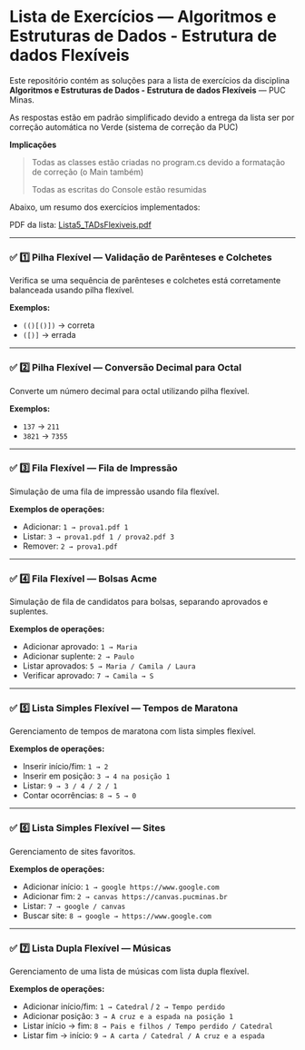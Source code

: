 # Lista de Exercícios — Algoritmos e Estruturas de Dados - Estrutura de dados Flexíveis

Este repositório contém as soluções para a lista de exercícios da disciplina **Algoritmos e Estruturas de Dados - Estrutura de dados Flexíveis** — PUC Minas.

As respostas estão em padrão simplificado devido a entrega da lista ser por correção automática no Verde (sistema de correção da PUC)

**Implicações**
> Todas as classes estão criadas no program.cs devido a formatação de correção (o Main também)
> 
> Todas as escritas do Console estão resumidas

Abaixo, um resumo dos exercícios implementados:

PDF da lista: [Lista5_TADsFlexiveis.pdf](https://github.com/user-attachments/files/20017525/Lista5_TADsFlexiveis.pdf)

---

### ✅ 1️⃣ Pilha Flexível — Validação de Parênteses e Colchetes

Verifica se uma sequência de parênteses e colchetes está corretamente balanceada usando pilha flexível.

**Exemplos:**
- `(()[()])` → correta  
- `([)]` → errada

---

### ✅ 2️⃣ Pilha Flexível — Conversão Decimal para Octal

Converte um número decimal para octal utilizando pilha flexível.

**Exemplos:**
- `137` → `211`  
- `3821` → `7355`

---

### ✅ 3️⃣ Fila Flexível — Fila de Impressão

Simulação de uma fila de impressão usando fila flexível.

**Exemplos de operações:**
- Adicionar: `1 → prova1.pdf 1`  
- Listar: `3 → prova1.pdf 1 / prova2.pdf 3`  
- Remover: `2 → prova1.pdf`

---

### ✅ 4️⃣ Fila Flexível — Bolsas Acme

Simulação de fila de candidatos para bolsas, separando aprovados e suplentes.

**Exemplos de operações:**
- Adicionar aprovado: `1 → Maria`  
- Adicionar suplente: `2 → Paulo`  
- Listar aprovados: `5 → Maria / Camila / Laura`  
- Verificar aprovado: `7 → Camila → S`

---

### ✅ 5️⃣ Lista Simples Flexível — Tempos de Maratona

Gerenciamento de tempos de maratona com lista simples flexível.

**Exemplos de operações:**
- Inserir início/fim: `1 → 2`  
- Inserir em posição: `3 → 4 na posição 1`  
- Listar: `9 → 3 / 4 / 2 / 1`  
- Contar ocorrências: `8 → 5 → 0`

---

### ✅ 6️⃣ Lista Simples Flexível — Sites

Gerenciamento de sites favoritos.

**Exemplos de operações:**
- Adicionar início: `1 → google https://www.google.com`  
- Adicionar fim: `2 → canvas https://canvas.pucminas.br`  
- Listar: `7 → google / canvas`  
- Buscar site: `8 → google → https://www.google.com`

---

### ✅ 7️⃣ Lista Dupla Flexível — Músicas

Gerenciamento de uma lista de músicas com lista dupla flexível.

**Exemplos de operações:**
- Adicionar início/fim: `1 → Catedral` / `2 → Tempo perdido`  
- Adicionar posição: `3 → A cruz e a espada na posição 1`  
- Listar início → fim: `8 → Pais e filhos / Tempo perdido / Catedral`  
- Listar fim → início: `9 → A carta / Catedral / A cruz e a espada`

